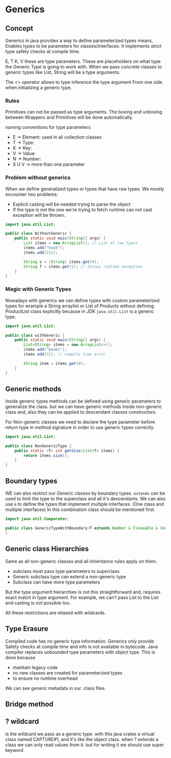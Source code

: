 # Generics

## Concept

Generics in java provides a way to define parameterized types means, Enables types to be parameters for
classes/interfaces. It implements strict type safety checks at compile time.

E, T K, V these are type parameters. These are placeholders on what type the Generic Type is going to work with.
When we pass concrete classes to generic types like List<String>, String will be a type arguments.

The <> operator allows to type inference the type argument From one side when initializing a generic type.

### Rules

Primitives can not be passed as type arguments. The boxing and unboxing between Wrappers and Primitives will be done
automatically.

naming conventions for type parameters

* E -> Element: used in all collection classes
* T -> Type:
* K -> Key:
* V -> Value:
* N -> Number:
* S U V -> more than one parameter

### Problem without generics

When we define generalized types or types that have raw types. We mostly encounter two problems:

* Explicit casting will be needed trying to parse the object
* If the type is not the one we're trying to fetch runtime can not cast exception will be thrown.

```java
import java.util.List;

public class WithoutGeneric {
    public static void main(String[] args) {
        List items = new ArrayList(); // List of raw types
        items.add("book");
        items.add(212);

        String s = (String) items.get(0);
        String f = items.get(1); // throws runtime exception
    }
}
```

### Magic with Generic Types

Nowadays with generics we can define types with custom parameterized types for example a String arraylist or List of
Products without defining ProductList class explicitly because in JDK `java.util.List` is a generic type.

```java
import java.util.List;

public class withGeneric {
    public static void main(String[] args) {
        List<String> items = new ArrayList<>();
        items.add("books");
        items.add(22); // compile time error

        String item = items.get(0);
    }
}
```

## Generic methods

Inside generic types methods can be defined using generic parameters to generalize the class. but we can have generic
methods inside non-generic class and, also they can be applied to descendant classes constructors.

For Non-generic classes we need to declare the type parameter before return type in method signature in order to use
generic types correctly.

```java
import java.util.List;

public class NonGenericType {
    public static <T> int getSize(List<T> items) {
        return items.size();
    }
}
```

## Boundary types

WE can also restrict our Generic classes by boundary types.
`extends` can be used to limit the type to the superclass and all it's descendants. We can also use `&` to define
the types that implement multiple interfaces. (One class and multiple interfaces)
In this combination class should be mentioned first.

```java
import java.util.Comparator;

public class GenericTypeWithBoundary<T extends Number & Cloneable & Comparable<T>> {
}

```

## Generic class Hierarchies

Same as all non-generic classes and all inheritance rules apply on them.

* subclass must pass type parameters to superclass
* Generic subclass type can extend a non-generic type
* Subclass can have more type parameters

But the type argument hierarchies is not this straightforward and, requires exact match in type argument. For example,
we can't pass List<Double> to the List<Number> and casting is not possible too.

All these restrictions are relaxed with wildcards.

## Type Erasure

Compiled code has no generic type information. Generics only provide Safety checks at compile time and info is not
available in bytecode.
Java compiler replaces unbounded type parameters with object type.
This is done because

* maintain legacy code
* no new classes are created for parameterized types
* to ensure no runtime overhead

We can see generic metadata in our .class files.

## Bridge method

## ? wildcard

is the wildcard we pass as a generic type. with this java crates a virtual class named CAPTURE#1, and it's like
the object class. when ? extends a class we can only read values from it. but for writing it we should use super keyword